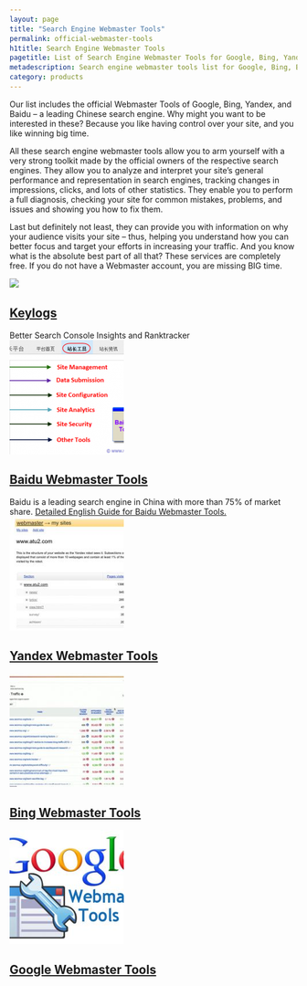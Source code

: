 ```yaml
---
layout: page
title: "Search Engine Webmaster Tools"
permalink: official-webmaster-tools
h1title: Search Engine Webmaster Tools
pagetitle: List of Search Engine Webmaster Tools for Google, Bing, Yandex, Baidu.  
metadescription: Search engine webmaster tools list for Google, Bing, Baidu, Yandex. Let the search engines know about your website and check your performance. Updated 2019.
category: products
---
```


Our list includes the official Webmaster Tools of Google, Bing, Yandex, and Baidu – a leading Chinese search engine. Why might you want to be interested in these? Because you like having control over your site, and you like winning big time.

All these search engine webmaster tools allow you to arm yourself with a very strong toolkit made by the official owners of the respective search engines. They allow you to analyze and interpret your site’s general performance and representation in search engines, tracking changes in impressions, clicks, and lots of other statistics. They enable you to perform a full diagnosis, checking your site for common mistakes, problems, and issues and showing you how to fix them.

Last but definitely not least, they can provide you with information on why your audience visits your site – thus, helping you understand how you can better focus and target your efforts in increasing your traffic. And you know what is the absolute best part of all that? These services are completely free. If you do not have a Webmaster account, you are missing BIG time.

<article class="resource">
<div class="resource__thumb"><img  src="/wp-content/uploads/2018/02/Keylogs_%E2%80%93_Better_Search_Console_Insights-200x200.png"  /></div>
<div class="resource__info">
<h2 ><a href="https://keylogs.io/?ref=curatedseotools.com" target="_blank class=">Keylogs</a></h2>
Better Search Console Insights and Ranktracker

</div>
</article><article class="resource">
<div class="resource__thumb"><img  src="/wp-content/uploads/2016/12/baidu-webmaster-tools-200x200.png"  /></div>
<div class="resource__info">
<h2 ><a href="https://zhanzhang.baidu.com/?ref=curatedseotools.com" target="_blank class=">Baidu Webmaster Tools</a></h2>
Baidu is a leading search engine in China with more than 75% of market share. <a href="http://www.webnots.com/baidu-webmaster-tools-in-english/" target="_blank" rel="noopener">Detailed English Guide for Baidu Webmaster Tools.</a>

</div>
</article><article class="resource">
<div class="resource__thumb"><img  src="/wp-content/uploads/2016/12/yandex-webmaster-tools-200x200.jpg"  /></div>
<div class="resource__info">
<h2 ><a href="https://webmaster.yandex.com/?ref=curatedseotools.com" target="_blank class=">Yandex Webmaster Tools</a></h2>
</div>
</article><article class="resource">
<div class="resource__thumb"><img  src="/wp-content/uploads/2016/12/bing-webmaster-tools-200x200.jpg"  /></div>
<div class="resource__info">
<h2 ><a href="https://www.bing.com/toolbox/webmaster?ref=curatedseotools.com" target="_blank class=">Bing Webmaster Tools</a></h2>
</div>
</article><article class="resource">
<div class="resource__thumb"><img  src="/wp-content/uploads/2016/12/google-webmaster-tools-200x200.jpg"  /></div>
<div class="resource__info">
<h2 ><a href="https://www.google.com/webmasters?ref=curatedseotools.com" target="_blank class=">Google Webmaster Tools</a></h2>
</div>
</article>
